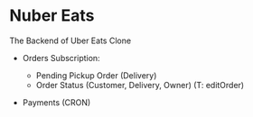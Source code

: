 # Nuber Eats

The Backend of Uber Eats Clone

- Orders Subscription:

  - Pending Pickup Order (Delivery)
  - Order Status (Customer, Delivery, Owner) (T: editOrder)

- Payments (CRON)
